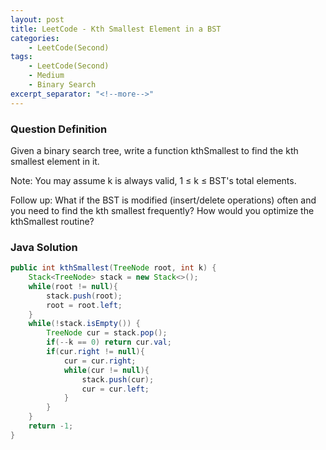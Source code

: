 ```yaml
---
layout: post
title: LeetCode - Kth Smallest Element in a BST
categories:
    - LeetCode(Second)
tags:
    - LeetCode(Second)
    - Medium
    - Binary Search
excerpt_separator: "<!--more-->"
---
```


### Question Definition
Given a binary search tree, write a function kthSmallest to find the kth smallest element in it.
<!--more-->

Note:
You may assume k is always valid, 1 ≤ k ≤ BST's total elements.

Follow up:
What if the BST is modified (insert/delete operations) often and you need to find the kth smallest frequently? How would you optimize the kthSmallest routine?
### Java Solution
```java
public int kthSmallest(TreeNode root, int k) {
    Stack<TreeNode> stack = new Stack<>();
    while(root != null){
        stack.push(root);
        root = root.left;
    }
    while(!stack.isEmpty()) {
        TreeNode cur = stack.pop();
        if(--k == 0) return cur.val;
        if(cur.right != null){
            cur = cur.right;
            while(cur != null){
                stack.push(cur);
                cur = cur.left;
            }
        }
    }
    return -1;
}
```